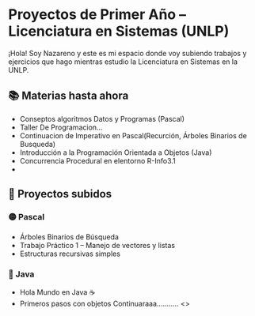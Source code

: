# Proyectos de Primer Año – Licenciatura en Sistemas (UNLP)

¡Hola! Soy Nazareno y este es mi espacio donde voy subiendo trabajos y ejercicios que hago mientras estudio la Licenciatura en Sistemas en la UNLP.

## 📚 Materias hasta ahora

- Conseptos algoritmos Datos y Programas  (Pascal)
- Taller De Programacion...
- Continuacion de Imperativo en Pascal(Recurción, Árboles Binarios de Busqueda)
- Introducción a la Programación Orientada a Objetos (Java)
- Concurrencia Procedural en elentorno R-Info3.1
- 
  
    
## 🔧 Proyectos subidos

### 🟡 Pascal
- Árboles Binarios de Búsqueda
- Trabajo Práctico 1 – Manejo de vectores y listas
- Estructuras recursivas simples

### 🔵 Java
- Hola Mundo en Java ☕
- Primeros pasos con objetos
Continuaraaa........... <\>
